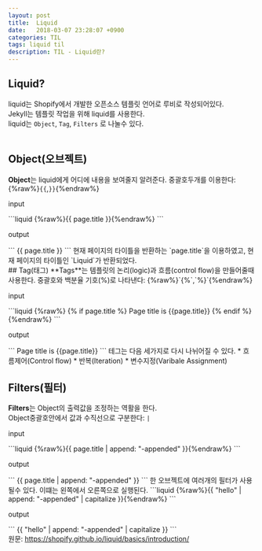 ```yaml
---
layout: post
title:  Liquid
date:   2018-03-07 23:28:07 +0900
categories: TIL
tags: liquid til
description: TIL - Liquid란?
---
```

## Liquid?
liquid는 Shopify에서 개발한 오픈소스 템플릿 언어로 루비로 작성되어있다.  
Jekyll는 템플릿 작업을 위해 liquid를 사용한다.  
liquid는 `Object`, `Tag`, `Filters` 로 나눌수 있다.  
<br>
## Object(오브젝트)
**Object**는 liquid에게 어디에 내용을 보여줄지 알려준다.
중괄호두개를 이용한다: {%raw%}`{{`,`}}`{%endraw%}  
<p class="code-label">input</p>
```liquid
{%raw%}{{ page.title }}{%endraw%}
```
<p class="code-label">output</p>
```
{{ page.title }}
```
현재 페이지의 타이틀을 반환하는 `page.title`을 이용하였고, 현재 페이지의 타이틀인 `Liquid`가 반환되었다.  
<br>
## Tag(태그)
**Tags**는 템플릿의 논리(logic)과 흐름(control flow)을 만들어줄때 사용한다.  
중괄호와 백분율 기호(%)로 나타낸다: {%raw%}`{%`,`%}`{%endraw%}
<p class="code-label">input</p>
```liquid
{%raw%}
{% if page.title %}
  Page title is {{page.title}}
{% endif %}
{%endraw%}
```
<p class="code-label">output</p>
```
Page title is {{page.title}}
```
테그는 다음 세가지로 다시 나뉘어질 수 있다.
* 흐름제어(Control flow)
* 반복(Iteration)
* 변수지정(Varibale Assignment)  
<br>

## Filters(필터)
**Filters**는 Object의 출력값을 조정하는 역활을 한다.  
Object중괄호안에서 값과 수직선으로 구분한다: `|`
<p class="code-label">input</p>
```liquid
{%raw%}{{ page.title | append: "-appended" }}{%endraw%}
```
<p class="code-label">output</p>
```
{{ page.title | append: "-appended" }}
```
한 오브젝트에 여러개의 필터가 사용될수 있다. 이떄는 왼쪽에서 오른쪽으로 실행된다.
```liquid
{%raw%}{{ "hello" | append: "-appended" | capitalize }}{%endraw%}
```
<p class="code-label">output</p>
```
{{ "hello" | append: "-appended" | capitalize }}
```
<br>
원문: <a href="https://shopify.github.io/liquid/basics/introduction/ " class="link">https://shopify.github.io/liquid/basics/introduction/</a>
